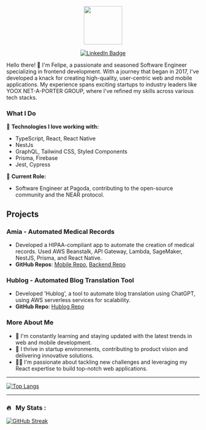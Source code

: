 <p align="center"><img src="https://media.giphy.com/media/M9gbBd9nbDrOTu1Mqx/giphy.gif" width="100"/></p>
<p align="center">
<a href="https://www.linkedin.com/in/felipe-pessina-918baa137/"><img src="https://img.shields.io/badge/LinkedIn-blue?style=for-the-badge&logo=linkedin&logoColor=white" alt="LinkedIn Badge"></a>

Hello there! 👋 I'm Felipe, a passionate and seasoned Software Engineer specializing in frontend development. With a journey that began in 2017, I've developed a knack for creating high-quality, user-centric web and mobile applications. My experience spans exciting startups to industry leaders like YOOX NET-A-PORTER GROUP, where I've refined my skills across various tech stacks.

### What I Do 

🔹 **Technologies I love working with:**
  - TypeScript, React, React Native
  - NestJs
  - GraphQL, Tailwind CSS, Styled Components
  - Prisma, Firebase
  - Jest, Cypress

🔹 **Current Role:**
  - Software Engineer at Pagoda, contributing to the open-source community and the NEAR protocol.

## Projects

### Amia - Automated Medical Records
- Developed a HIPAA-compliant app to automate the creation of medical records. Used AWS Beanstalk, API Gateway, Lambda, SageMaker, NestJS, Prisma, and React Native.
- **GitHub Repos**: [Mobile Repo](https://github.com/Pessina/amia_mobile), [Backend Repo](https://github.com/Pessina/amia-be)

### Hublog - Automated Blog Translation Tool
- Developed 'Hublog', a tool to automate blog translation using ChatGPT, using AWS serverless services for scalability.
- **GitHub Repo**: [Hublog Repo](https://github.com/Pessina/hublog)

### More About Me

- 🌱 I'm constantly learning and staying updated with the latest trends in web and mobile development.
- 🚀 I thrive in startup environments, contributing to product vision and delivering innovative solutions.
- 👨‍💻 I'm passionate about tackling new challenges and leveraging my React expertise to build top-notch web applications.

---
[![Top Langs](https://github-readme-stats.vercel.app/api/top-langs/?username=Pessina&theme=github_dark&layout=compact&exclude_repo=cpp)](https://github.com/anuraghazra/github-readme-stats)

---
### 🔥 &nbsp; My Stats :
[![GitHub Streak](http://github-readme-streak-stats.herokuapp.com?user=Pessina&theme=dark&background=000000)](https://git.io/streak-stats)

